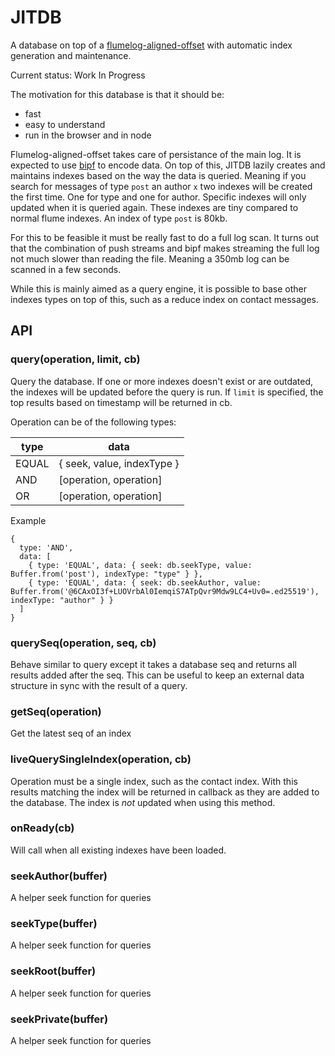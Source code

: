 # JITDB

A database on top of a [flumelog-aligned-offset] with automatic index
generation and maintenance.

Current status: Work In Progress

The motivation for this database is that it should be:
 - fast
 - easy to understand
 - run in the browser and in node

Flumelog-aligned-offset takes care of persistance of the main log. It
is expected to use [bipf] to encode data. On top of this, JITDB lazily
creates and maintains indexes based on the way the data is queried.
Meaning if you search for messages of type `post` an author `x` two
indexes will be created the first time. One for type and one for
author. Specific indexes will only updated when it is queried again.
These indexes are tiny compared to normal flume indexes. An index of
type `post` is 80kb.

For this to be feasible it must be really fast to do a full log scan.
It turns out that the combination of push streams and bipf makes
streaming the full log not much slower than reading the file. Meaning
a 350mb log can be scanned in a few seconds.

While this is mainly aimed as a query engine, it is possible to base
other indexes types on top of this, such as a reduce index on contact
messages.

## API

### query(operation, limit, cb)

Query the database. If one or more indexes doesn't exist or are
outdated, the indexes will be updated before the query is run. If
`limit` is specified, the top results based on timestamp will be
returned in cb.

Operation can be of the following types:

| type  | data |
| ----- | ---- |
| EQUAL | { seek, value, indexType } |
| AND   | [operation, operation] |
| OR    | [operation, operation] |

Example

```
{
  type: 'AND',
  data: [
    { type: 'EQUAL', data: { seek: db.seekType, value: Buffer.from('post'), indexType: "type" } },
    { type: 'EQUAL', data: { seek: db.seekAuthor, value: Buffer.from('@6CAxOI3f+LUOVrbAl0IemqiS7ATpQvr9Mdw9LC4+Uv0=.ed25519'), indexType: "author" } }
  ]
}
```

### querySeq(operation, seq, cb)

Behave similar to query except it takes a database seq and returns all
results added after the seq. This can be useful to keep an external
data structure in sync with the result of a query.

### getSeq(operation)

Get the latest seq of an index

### liveQuerySingleIndex(operation, cb)

Operation must be a single index, such as the contact index. With this
results matching the index will be returned in callback as they are
added to the database. The index is *not* updated when using this method.

### onReady(cb)

Will call when all existing indexes have been loaded.

### seekAuthor(buffer)

A helper seek function for queries

### seekType(buffer)

A helper seek function for queries

### seekRoot(buffer)

A helper seek function for queries

### seekPrivate(buffer)

A helper seek function for queries


[flumelog-aligned-offset]: https://github.com/flumedb/flumelog-aligned-offset
[bipf]: https://github.com/dominictarr/bipf/

